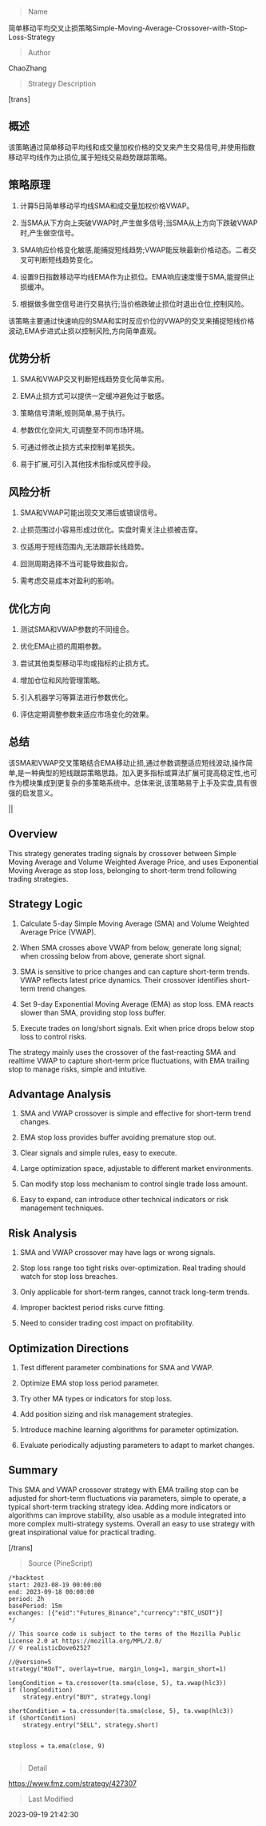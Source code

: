 
> Name

简单移动平均交叉止损策略Simple-Moving-Average-Crossover-with-Stop-Loss-Strategy

> Author

ChaoZhang

> Strategy Description

[trans]

## 概述

该策略通过简单移动平均线和成交量加权价格的交叉来产生交易信号,并使用指数移动平均线作为止损位,属于短线交易趋势跟踪策略。

## 策略原理

1. 计算5日简单移动平均线SMA和成交量加权价格VWAP。

2. 当SMA从下方向上突破VWAP时,产生做多信号;当SMA从上方向下跌破VWAP时,产生做空信号。

3. SMA响应价格变化敏感,能捕捉短线趋势;VWAP能反映最新价格动态。二者交叉可判断短线趋势变化。

4. 设置9日指数移动平均线EMA作为止损位。EMA响应速度慢于SMA,能提供止损缓冲。

5. 根据做多做空信号进行交易执行;当价格跌破止损位时退出仓位,控制风险。

该策略主要通过快速响应的SMA和实时反应价位的VWAP的交叉来捕捉短线价格波动,EMA步进式止损以控制风险,方向简单直观。

## 优势分析

1. SMA和VWAP交叉判断短线趋势变化简单实用。

2. EMA止损方式可以提供一定缓冲避免过于敏感。

3. 策略信号清晰,规则简单,易于执行。

4. 参数优化空间大,可调整至不同市场环境。

5. 可通过修改止损方式来控制单笔损失。

6. 易于扩展,可引入其他技术指标或风控手段。

## 风险分析

1. SMA和VWAP可能出现交叉滞后或错误信号。

2. 止损范围过小容易形成过优化。实盘时需关注止损被击穿。

3. 仅适用于短线范围内,无法跟踪长线趋势。

4. 回测周期选择不当可能导致曲拟合。

5. 需考虑交易成本对盈利的影响。

## 优化方向

1. 测试SMA和VWAP参数的不同组合。

2. 优化EMA止损的周期参数。

3. 尝试其他类型移动平均或指标的止损方式。

4. 增加仓位和风险管理策略。

5. 引入机器学习等算法进行参数优化。

6. 评估定期调整参数来适应市场变化的效果。

## 总结

该SMA和VWAP交叉策略结合EMA移动止损,通过参数调整适应短线波动,操作简单,是一种典型的短线跟踪策略思路。加入更多指标或算法扩展可提高稳定性,也可作为模块集成到更复杂的多策略系统中。总体来说,该策略易于上手及实盘,具有很强的启发意义。

|| 

## Overview

This strategy generates trading signals by crossover between Simple Moving Average and Volume Weighted Average Price, and uses Exponential Moving Average as stop loss, belonging to short-term trend following trading strategies.

## Strategy Logic

1. Calculate 5-day Simple Moving Average (SMA) and Volume Weighted Average Price (VWAP).

2. When SMA crosses above VWAP from below, generate long signal; when crossing below from above, generate short signal.

3. SMA is sensitive to price changes and can capture short-term trends. VWAP reflects latest price dynamics. Their crossover identifies short-term trend changes.

4. Set 9-day Exponential Moving Average (EMA) as stop loss. EMA reacts slower than SMA, providing stop loss buffer. 

5. Execute trades on long/short signals. Exit when price drops below stop loss to control risks.

The strategy mainly uses the crossover of the fast-reacting SMA and realtime VWAP to capture short-term price fluctuations, with EMA trailing stop to manage risks, simple and intuitive.

## Advantage Analysis  

1. SMA and VWAP crossover is simple and effective for short-term trend changes.

2. EMA stop loss provides buffer avoiding premature stop out.

3. Clear signals and simple rules, easy to execute.

4. Large optimization space, adjustable to different market environments. 

5. Can modify stop loss mechanism to control single trade loss amount.

6. Easy to expand, can introduce other technical indicators or risk management techniques.

## Risk Analysis

1. SMA and VWAP crossover may have lags or wrong signals.

2. Stop loss range too tight risks over-optimization. Real trading should watch for stop loss breaches.

3. Only applicable for short-term ranges, cannot track long-term trends.

4. Improper backtest period risks curve fitting.

5. Need to consider trading cost impact on profitability.

## Optimization Directions  

1. Test different parameter combinations for SMA and VWAP.

2. Optimize EMA stop loss period parameter.

3. Try other MA types or indicators for stop loss.

4. Add position sizing and risk management strategies.

5. Introduce machine learning algorithms for parameter optimization.

6. Evaluate periodically adjusting parameters to adapt to market changes.

## Summary

This SMA and VWAP crossover strategy with EMA trailing stop can be adjusted for short-term fluctuations via parameters, simple to operate, a typical short-term tracking strategy idea. Adding more indicators or algorithms can improve stability, also usable as a module integrated into more complex multi-strategy systems. Overall an easy to use strategy with great inspirational value for practical trading.

[/trans]



> Source (PineScript)

``` pinescript
/*backtest
start: 2023-08-19 00:00:00
end: 2023-09-18 00:00:00
period: 2h
basePeriod: 15m
exchanges: [{"eid":"Futures_Binance","currency":"BTC_USDT"}]
*/

// This source code is subject to the terms of the Mozilla Public License 2.0 at https://mozilla.org/MPL/2.0/
// © realisticDove62527

//@version=5
strategy("ROoT", overlay=true, margin_long=1, margin_short=1)

longCondition = ta.crossover(ta.sma(close, 5), ta.vwap(hlc3))
if (longCondition)
    strategy.entry("BUY", strategy.long)

shortCondition = ta.crossunder(ta.sma(close, 5), ta.vwap(hlc3))
if (shortCondition)
    strategy.entry("SELL", strategy.short)
    

stoploss = ta.ema(close, 9)


```

> Detail

https://www.fmz.com/strategy/427307

> Last Modified

2023-09-19 21:42:30
